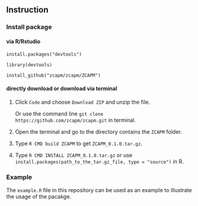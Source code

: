 ## Instruction
### Install package
#### via R/Rstudio

`install.packages("devtools")`

`library(devtools)`
 
`install_github("zcapm/zcapm/ZCAPM")`

#### directly download or download via terminal

1. Click `Code` and choose `Download ZIP` and unzip the file. 
   
   Or use the command line `git clone https://github.com/zcapm/zcapm.git` in terminal. 

2. Open the terminal and go to the directory contains the `ZCAPM` folder.

3. Type `R CMD build ZCAPM` to get `ZCAPM_0.1.0.tar.gz`.

4. Type `R CMD INSTALL ZCAPM_0.1.0.tar.gz` or use `install.packages(path_to_the_tar.gz_file, type = "source")` in R.

### Example
The `example.R` file in this repository can be used as an example to illustrate the usage of the pacakge.

<!--
**zcapm/zcapm** is a ✨ _special_ ✨ repository because its `README.md` (this file) appears on your GitHub profile.
-->
